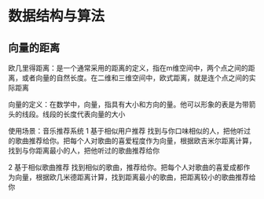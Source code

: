 # 数据结构与算法

## 向量的距离

欧几里得距离：是一个通常采用的距离的定义，指在m维空间中，两个点之间的距离，或者向量的自然长度。在二维和三维空间中，欧式距离，就是连个点之间的实际距离

向量的定义：在数学中，向量，指具有大小和方向的量。他可以形象的表是为带箭头的线段。线段的长度代表向量的大小

使用场景：音乐推荐系统
1 基于相似用户推荐
找到与你口味相似的人，把他听过的歌曲推荐给你。把每个人对歌曲的喜爱程度作为向量，根据欧吉米尔距离计算，找到与你距离最小的人，把他听过的歌曲推荐给你

2 基于相似歌曲推荐
找到相似的歌曲，推荐给你。把每个人对歌曲的喜爱成都作为向量，根据欧几米德距离计算，找到距离最小的歌曲，把距离较小的歌曲推荐给你